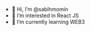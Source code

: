 - 👋 Hi, I’m @sabihmomin
- 👀 I’m interested in React JS
- 🌱 I’m currently learning WEB3


<!---
sabihmomin/sabihmomin is a ✨ special ✨ repository because its `README.md` (this file) appears on your GitHub profile.
You can click the Preview link to take a look at your changes.
--->
